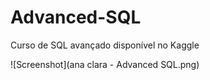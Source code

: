 # Advanced-SQL
Curso de SQL avançado disponível no Kaggle 


![Screenshot](ana clara - Advanced SQL.png)
